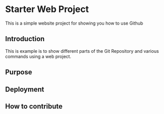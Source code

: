 # Starter Web Project

This is a simple website project for showing you how to use Github

## Introduction

This is example is to show different parts of the Git Repository and various commands using a web project.

## Purpose

## Deployment

## How to contribute

